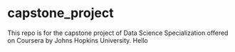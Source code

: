 # capstone_project
This repo is for the capstone project of Data Science Specialization offered on Coursera by Johns Hopkins University.
Hello

